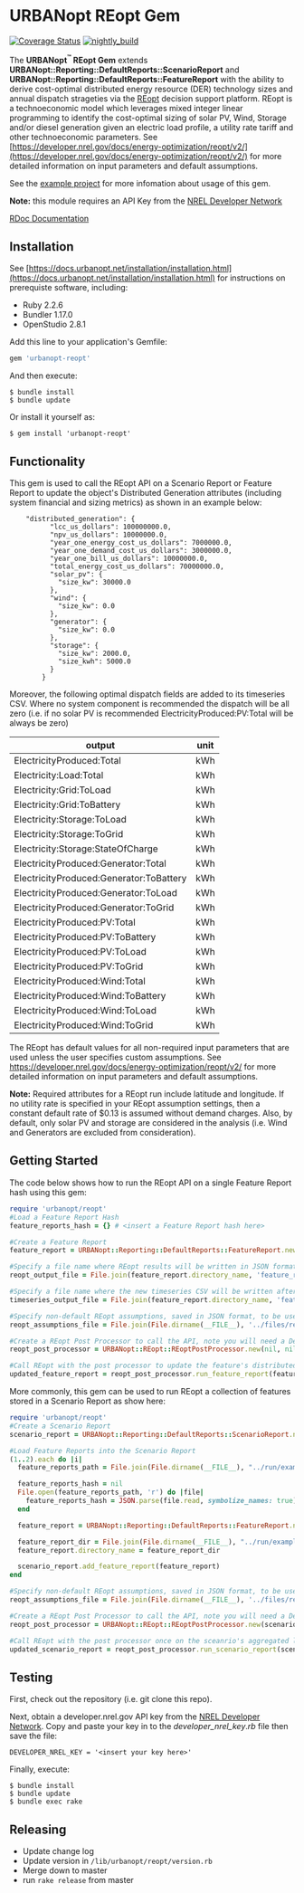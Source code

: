 # URBANopt REopt Gem

[![Coverage Status](https://coveralls.io/repos/github/urbanopt/urbanopt-reopt-gem/badge.svg?branch=develop)](https://coveralls.io/github/urbanopt/urbanopt-reopt-gem?branch=develop)
[![nightly_build](https://github.com/urbanopt/urbanopt-reopt-gem/actions/workflows/nightly_build.yml/badge.svg)](https://github.com/urbanopt/urbanopt-reopt-gem/actions/workflows/nightly_build.yml)

The **URBANopt<sup>&trade;</sup> REopt Gem** extends **URBANopt::Reporting::DefaultReports::ScenarioReport** and **URBANopt::Reporting::DefaultReports::FeatureReport** with the ability to derive cost-optimal distributed energy resource (DER) technology sizes and annual dispatch strageties via the [REopt](https://reopt.nrel.gov/tool) decision support platform.
REopt is a technoeconomic model which leverages mixed integer linear programming to identify the cost-optimal sizing of solar PV, Wind, Storage and/or diesel generation given an electric load profile, a utility rate tariff and other technoeconomic parameters. See [https://developer.nrel.gov/docs/energy-optimization/reopt/v2/](https://developer.nrel.gov/docs/energy-optimization/reopt/v2/) for more detailed information on input parameters and default assumptions.

See the [example project](https://github.com/urbanopt/urbanopt-example-geojson-reopt-project) for more infomation about usage of this gem.

<b>Note:</b> this module requires an API Key from the
[NREL Developer Network](https://developer.nrel.gov/)

[RDoc Documentation](https://urbanopt.github.io/urbanopt-reopt-gem/)


## Installation

See [https://docs.urbanopt.net/installation/installation.html](https://docs.urbanopt.net/installation/installation.html) for instructions on prerequiste software, including:
- Ruby 2.2.6
- Bundler 1.17.0
- OpenStudio 2.8.1

Add this line to your application's Gemfile:

```ruby
gem 'urbanopt-reopt'
```

And then execute:

    $ bundle install
    $ bundle update

Or install it yourself as:

    $ gem install 'urbanopt-reopt'

## Functionality

This gem is used to call the REopt API on a Scenario Report or Feature Report to update the object's Distributed Generation attributes (including system financial and sizing metrics) as shown in an example below:
```
	"distributed_generation": {
	      "lcc_us_dollars": 100000000.0,
	      "npv_us_dollars": 10000000.0,
	      "year_one_energy_cost_us_dollars": 7000000.0,
	      "year_one_demand_cost_us_dollars": 3000000.0,
	      "year_one_bill_us_dollars": 10000000.0,
	      "total_energy_cost_us_dollars": 70000000.0,
	      "solar_pv": {
	        "size_kw": 30000.0
	      },
	      "wind": {
	        "size_kw": 0.0
	      },
	      "generator": {
	        "size_kw": 0.0
	      },
	      "storage": {
	        "size_kw": 2000.0,
	        "size_kwh": 5000.0
	      }
	    }
```

Moreover, the following optimal dispatch fields are added to its timeseries CSV. Where no system component is recommended the dispatch will be all zero (i.e. if no solar PV is recommended ElectricityProduced:PV:Total will be always be zero)

|            output                        |  unit   |
| -----------------------------------------| ------- |
| ElectricityProduced:Total                | kWh     |
| Electricity:Load:Total                   | kWh     |
| Electricity:Grid:ToLoad                  | kWh     |
| Electricity:Grid:ToBattery               | kWh     |
| Electricity:Storage:ToLoad               | kWh     |
| Electricity:Storage:ToGrid               | kWh     |
| Electricity:Storage:StateOfCharge        | kWh     |
| ElectricityProduced:Generator:Total      | kWh     |
| ElectricityProduced:Generator:ToBattery  | kWh     |
| ElectricityProduced:Generator:ToLoad     | kWh     |
| ElectricityProduced:Generator:ToGrid     | kWh     |
| ElectricityProduced:PV:Total             | kWh     |
| ElectricityProduced:PV:ToBattery         | kWh     |
| ElectricityProduced:PV:ToLoad            | kWh     |
| ElectricityProduced:PV:ToGrid            | kWh     |
| ElectricityProduced:Wind:Total           | kWh     |
| ElectricityProduced:Wind:ToBattery       | kWh     |
| ElectricityProduced:Wind:ToLoad          | kWh     |
| ElectricityProduced:Wind:ToGrid          | kWh     |


The REopt has default values for all non-required input parameters that are used unless the user specifies custom assumptions. See <StaticLink target="\_blank" href="https://developer.nrel.gov/docs/energy-optimization/reopt/v2/">https://developer.nrel.gov/docs/energy-optimization/reopt/v2/</StaticLink> for more detailed information on input parameters and default assumptions.

<b>Note:</b> Required attributes for a REopt run include latitude and longitude. If no utility rate is specified in your REopt assumption settings, then a constant default rate of $0.13 is assumed without demand charges. Also, by default, only solar PV and storage are considered in the analysis (i.e. Wind and Generators are excluded from consideration).



## Getting Started

The code below shows how to run the REopt API on a single Feature Report hash using this gem:

```ruby
require 'urbanopt/reopt'
#Load a Feature Report Hash
feature_reports_hash = {} # <insert a Feature Report hash here>

#Create a Feature Report
feature_report = URBANopt::Reporting::DefaultReports::FeatureReport.new(feature_reports_hash)

#Specify a file name where REopt results will be written in JSON format
reopt_output_file = File.join(feature_report.directory_name, 'feature_report_reopt_run1.json')

#Specify a file name where the new timeseries CSV will be written after REopt has determined cost optimal dispatch
timeseries_output_file = File.join(feature_report.directory_name, 'feature_report_timeseries1.csv')

#Specify non-default REopt assumptions, saved in JSON format, to be used in calling the API
reopt_assumptions_file = File.join(File.dirname(__FILE__), '../files/reopt_assumptions_basic.json')

#Create a REopt Post Processor to call the API, note you will need a Developer.nrel.gov API key in this step
reopt_post_processor = URBANopt::REopt::REoptPostProcessor.new(nil, nil, nil, DEVELOPER_NREL_KEY)

#Call REopt with the post processor to update the feature's distributed generation attributes and timeseries CSV.
updated_feature_report = reopt_post_processor.run_feature_report(feature_report,reopt_assumptions_file,reopt_output_file,timeseries_output_file)

```

More commonly, this gem can be used to run REopt a collection of features stored in a Scenario Report as show here:
```ruby
require 'urbanopt/reopt'
#Create a Scenario Report
scenario_report = URBANopt::Reporting::DefaultReports::ScenarioReport.new({:directory_name => File.join(File.dirname(__FILE__), '../run/example_scenario'), :timeseries_csv => {:path => File.join(File.dirname(__FILE__), '../run/example_scenario/timeseries.csv') }})

#Load Feature Reports into the Scenario Report
(1..2).each do |i|
  feature_reports_path = File.join(File.dirname(__FILE__), "../run/example_scenario/#{i}/010_default_feature_reports/default_feature_reports.json")

  feature_reports_hash = nil
  File.open(feature_reports_path, 'r') do |file|
    feature_reports_hash = JSON.parse(file.read, symbolize_names: true)
  end

  feature_report = URBANopt::Reporting::DefaultReports::FeatureReport.new(feature_reports_hash)

  feature_report_dir = File.join(File.dirname(__FILE__), "../run/example_scenario/#{i}")
  feature_report.directory_name = feature_report_dir

  scenario_report.add_feature_report(feature_report)
end

#Specify non-default REopt assumptions, saved in JSON format, to be used in calling the API
reopt_assumptions_file = File.join(File.dirname(__FILE__), '../files/reopt_assumptions_basic.json')

#Create a REopt Post Processor to call the API, note you will need a Developer.nrel.gov API key in this step
reopt_post_processor = URBANopt::REopt::REoptPostProcessor.new(scenario_report, reopt_assumptions_file, nil, DEVELOPER_NREL_KEY)

#Call REopt with the post processor once on the sceanrio's aggregated load to update the scenario's distributed generation attributes and timeseries CSV.
updated_scenario_report = reopt_post_processor.run_scenario_report(scenario_report)

```

## Testing

First, check out the repository (i.e. git clone this repo).

Next, obtain a developer.nrel.gov API key from the [NREL Developer Network](https://developer.nrel.gov/]). Copy and paste your key in to the _developer_nrel_key_._rb_ file then save the file:

    DEVELOPER_NREL_KEY = '<insert your key here>'

Finally, execute:

    $ bundle install
    $ bundle update
    $ bundle exec rake


## Releasing

* Update change log
* Update version in `/lib/urbanopt/reopt/version.rb`
* Merge down to master
* run `rake release` from master
